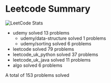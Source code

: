 # Leetcode Summary

![LeetCode Stats](https://leetcard.jacoblin.cool/erik1110?theme=nord&ext=heatmap)

- udemy solved 13 problems
  - udemy/data-structure solved 1 problems
  - udemy/sorting solved 6 problems
- leetcode solved 79 problems
- leetcode_uk_python solved 37 problems
- leetcode_uk_java solved 11 problems
- algo solved 6 problems

A total of 153 problems solved

